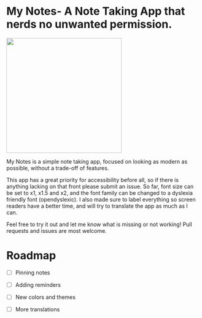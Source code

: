 # My Notes- A Note Taking App that nerds no unwanted permission. 

<a href="https://encrypted-tbn0.gstatic.com/images?q=tbn:ANd9GcSHb3h6aA3R_gsu42xdBYCa0uI7kkRLlvHdKPisjUz1lviJjGbW1J3pNJo&s=10"><img src="https://encrypted-tbn0.gstatic.com/images?q=tbn:ANd9GcSHb3h6aA3R_gsu42xdBYCa0uI7kkRLlvHdKPisjUz1lviJjGbW1J3pNJo&s=10" width="300px"></a>



My Notes is a simple note taking app, focused on looking as modern as possible, without a trade-off of features. 

This app has a great priority for accessibility before all, so if there is anything lacking on that front please submit an issue. So far, font size can be set to x1, x1.5 and x2, and the font family can be changed to a dyslexia friendly font (opendyslexic). I also made sure to label everything so screen readers have a better time, and will try to translate the app as much as I can.

Feel free to try it out and let me know what is missing or not working! Pull requests and issues are most welcome.


# Roadmap
- [ ] Pinning notes
- [ ] Adding reminders
- [ ] New colors and themes
- [ ] More translations

